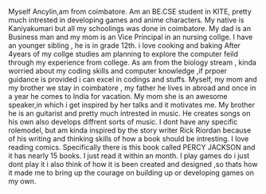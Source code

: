 Myself Ancylin,am from coimbatore. 
Am an BE.CSE student in KITE, pretty much intrested in developing games and anime characters. 
My native is Kaniyakumari but all my schoolings was done in coimbatore.
My dad is an Business man and my mom is an Vice Principal in an nursing collge.
I have an younger sibling , he is in grade 12th.
i love cooking and baking 
After 4years of my collge studies am planning to explore the computer feild through my experience from college.
As am from the biology stream , kinda worried about my coding skills and computer knowledge ,if prpoer guidance is provided i can excel in codings and stuffs.
Myself, my mom and my brother we stay in coimbatore , my father he lives in abroad and once in a year he comes to India for vacation.
My mom she is an awesome speaker,in which i get inspired by her talks and it motivates me.
My brother he is an guitarist and pretty much intrested in music.
He creates songs on his own also develops diffrent sorts of music.
I dont have any specific rolemodel, but am kinda inspired by the story writer Rick Riordan because of his writing and thinking skills of how a book should be intresting.
I love reading comics.
Specifically there is this book called PERCY JACKSON and it has nearly 15 books. I just read it within an month.
I play games do i just dont play it i also think of how it is been created and designed ,so thats how it made me to bring up the courage on building up or developing games on my own.
